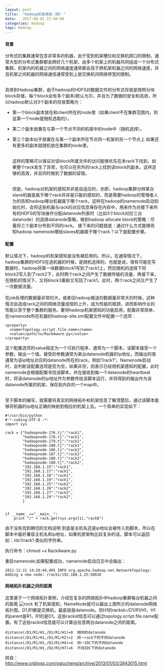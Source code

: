 ```yaml
---
layout: post
title:  "Hadoop机架感知（转）"
date:   2017-08-01 22:40:00
categories: Hadoop
tags: Hadoop
---
```

#### 背景
分布式的集群通常包含非常多的机器，由于受到机架槽位和交换机网口的限制，通常大型的分布式集群都会跨好几个机架，由多个机架上的机器共同组成一个分布式集群。机架内的机器之间的网络速度通常都会高于跨机架机器之间的网络速度，并且机架之间机器的网络通信通常受到上层交换机间网络带宽的限制。
  
   </br>具体到Hadoop集群，由于hadoop的HDFS对数据文件的分布式存放是按照分块block存储，每个block会有多个副本(默认为3)，并且为了数据的安全和高效，所以hadoop默认对3个副本的存放策略为：
* 第一个block副本放在和client所在的node里（如果client不在集群范围内，则这第一个node是随机选取的）。
* 第二个副本放置在与第一个节点不同的机架中的node中（随机选择）。 
* 第三个副本似乎放置在与第一个副本所在节点同一机架的另一个节点上
如果还有更多的副本就随机放在集群的node里。
   
   </br>这样的策略可以保证对该block所属文件的访问能够优先在本rack下找到，如果整个rack发生了异常，也可以在另外的rack上找到该block的副本。这样足够的高效，并且同时做到了数据的容错。
   
   </br>但是，hadoop对机架的感知并非是自适应的，亦即，hadoop集群分辨某台slave机器是属于哪个rack并非是只能的感知的，而是需要hadoop的管理者人为的告知hadoop哪台机器属于哪个rack，这样在hadoop的namenode启动初始化时，会将这些机器与rack的对应信息保存在内存中，用来作为对接下来所有的HDFS的写块操作分配datanode列表时（比如3个block对应三台datanode）的选择datanode策略，做到hadoop allocate block的策略：尽量将三个副本分布到不同的rack。
接下来的问题就是：通过什么方式能够告知hadoop namenode哪些slaves机器属于哪个rack？以下是配置步骤。

#### 配置
默认情况下，hadoop的机架感知是没有被启用的。所以，在通常情况下，hadoop集群的HDFS在选机器的时候，是随机选择的，也就是说，很有可能在写数据时，hadoop将第一块数据block1写到了rack1上，然后随机的选择下将block2写入到了rack2下，此时两个rack之间产生了数据传输的流量，再接下来，在随机的情况下，又将block3重新又写回了rack1，此时，两个rack之间又产生了一次数据流量。   
</br>在job处理的数据量非常的大，或者往hadoop推送的数据量非常大的时候，这种情况会造成rack之间的网络流量成倍的上升，成为性能的瓶颈，进而影响作业的性能以至于整个集群的服务。要将hadoop机架感知的功能启用，配置非常简单，在namenode所在机器的hadoop-site.xml配置文件中配置一个选项：
``` shell
<property>
  <name>topology.script.file.name</name>
  <value>/path/to/RackAware.py</value>
</property>
```
这个配置选项的value指定为一个可执行程序，通常为一个脚本，该脚本接受一个参数，输出一个值。接受的参数通常为某台datanode机器的ip地址，而输出的值通常为该ip地址对应的datanode所在的rack，例如”/rack1”。Namenode启动时，会判断该配置选项是否为空，如果非空，则表示已经用机架感知的配置，此时namenode会根据配置寻找该脚本，并在接收到每一个datanode的heartbeat时，将该datanode的ip地址作为参数传给该脚本运行，并将得到的输出作为该datanode所属的机架，保存到内存的一个map中。
  
  </br>至于脚本的编写，就需要将真实的网络拓朴和机架信息了解清楚后，通过该脚本能够将机器的ip地址正确的映射到相应的机架上去。一个简单的实现如下：

``` shell
#!/usr/bin/python  
#-*-coding:UTF-8 -*-  
import sys  
  
rack = {"hadoopnode-176.tj":"rack1",  
        "hadoopnode-178.tj":"rack1",  
        "hadoopnode-179.tj":"rack1",  
        "hadoopnode-180.tj":"rack1",  
        "hadoopnode-186.tj":"rack2",  
        "hadoopnode-187.tj":"rack2",  
        "hadoopnode-188.tj":"rack2",  
        "hadoopnode-190.tj":"rack2",  
        "192.168.1.15":"rack1",  
        "192.168.1.17":"rack1",  
        "192.168.1.18":"rack1",  
        "192.168.1.19":"rack1",  
        "192.168.1.25":"rack2",  
        "192.168.1.26":"rack2",  
        "192.168.1.27":"rack2",  
        "192.168.1.29":"rack2",  
        }  
  
  
if __name__=="__main__":  
    print "/" + rack.get(sys.argv[1],"rack0") 
```
由于没有找到确切的文档说明 到底是主机名还是ip地址会被传入到脚本，所以在脚本中最好兼容主机名和ip地址，如果机房架构比较复杂的话，脚本可以返回如：/dc1/rack1 类似的字符串。

执行命令：chmod +x RackAware.py

重启namenode,如果配置成功，namenode启动日志中会输出：
``` shell
2011-12-21 14:28:44,495 INFO org.apache.hadoop.net.NetworkTopology: Adding a new node: /rack1/192.168.1.15:50010  
```

#### 网络拓扑机器之间的距离
这里基于一个网络拓扑案例，介绍在复杂的网络拓扑中hadoop集群每台机器之间的距离
![rock](assets/img/nternet-rock.jpg)
有了机架感知，NameNode就可以画出上图所示的datanode网络拓扑图。D1,R1都是交换机，最底层是datanode。则H1的rackid=/D1/R1/H1，H1的parent是R1，R1的是D1。这些rackid信息可以通过topology.script.file.name配置。有了这些rackid信息就可以计算出任意两台datanode之间的距离。
``` shell
distance(/D1/R1/H1,/D1/R1/H1)=0  相同的datanode
distance(/D1/R1/H1,/D1/R1/H2)=2  同一rack下的不同datanode
distance(/D1/R1/H1,/D1/R1/H4)=4  同一IDC下的不同datanode
distance(/D1/R1/H1,/D2/R3/H7)=6  不同IDC下的datanode
```

转自：http://www.cnblogs.com/ggjucheng/archive/2013/01/03/2843015.html
